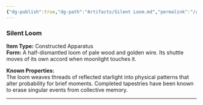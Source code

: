 ```yaml
---
{"dg-publish":true,"dg-path":"Artifacts/Silent Loom.md","permalink":"/artifacts/silent-loom/","tags":["artifact"],"dgShowFileTree":true}
---
```


### **Silent Loom**

**Item Type:** Constructed Apparatus  
**Form:** A half-dismantled loom of pale wood and golden wire. Its shuttle moves of its own accord when moonlight touches it.

**Known Properties:**  
The loom weaves threads of reflected starlight into physical patterns that alter probability for brief moments. Completed tapestries have been known to erase singular events from collective memory.

---